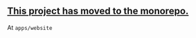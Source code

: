 ## [This project has moved to the monorepo.](https://github.com/bibleio/bibleio)

At `apps/website`
